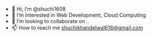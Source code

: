 - 👋 Hi, I’m @shuchi1608
- 👀 I’m interested in Web Development, Cloud Computing
- 💞️ I’m looking to collaborate on ..
- 📫 How to reach me shuchikhandelwal616@gmail.com

<!---
shuchi1608/shuchi1608 is a ✨ special ✨ repository because its `README.md` (this file) appears on your GitHub profile.
You can click the Preview link to take a look at your changes.
--->
